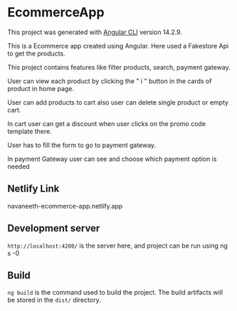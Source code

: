 # EcommerceApp

This project was generated with [Angular CLI](https://github.com/angular/angular-cli) version 14.2.9.

This is a Ecommerce app created using Angular. Here used a Fakestore Api to get the products.

This project contains features like filter products, search, payment gateway.

User can view each product by clicking the " i " button in the cards of product in home page.

User can add products to cart also user can delete single product or empty cart. 

In cart user can get a discount when user clicks on the promo code template there.

User has to fill the form to go to payment gateway.

In payment Gateway user can see and choose which payment option is needed


## Netlify Link

navaneeth-ecommerce-app.netlify.app


## Development server

`http://localhost:4200/` is the server here, and project can be run using ng s -0


## Build

`ng build` is the command used to build the project. The build artifacts will be stored in the `dist/` directory.

